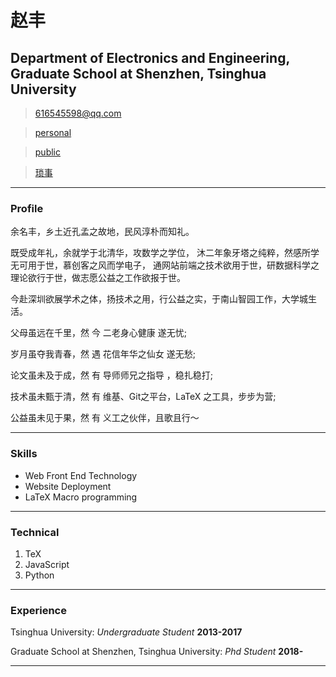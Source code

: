# 赵丰
## Department of Electronics and Engineering, Graduate School at Shenzhen, Tsinghua University

> [616545598@qq.com](mailto:616545598@qq.com) 


> [personal](personal/index.html)

> [public](public/index.html)

> [琐事](detail/index.html)

------

### Profile

余名丰，乡土近孔孟之故地，民风淳朴而知礼。

既受成年礼，余就学于北清华，攻数学之学位，
沐二年象牙塔之纯粹，然感所学无可用于世，慕创客之风而学电子，
通网站前端之技术欲用于世，研数据科学之理论欲行于世，做志愿公益之工作欲报于世。

今赴深圳欲展学术之体，扬技术之用，行公益之实，于南山智园工作，大学城生活。

父母虽远在千里，然 今 二老身心健康   遂无忧;

岁月虽夺我青春，然 遇 花信年华之仙女 遂无愁;

论文虽未及于成，然 有 导师师兄之指导 ，稳扎稳打;

技术虽未甄于清，然 有 维基、Git之平台，LaTeX 之工具，步步为营;

公益虽未见于果，然 有 义工之伙伴，且歌且行～

------

### Skills

* Web Front End Technology
* Website Deployment
* LaTeX Macro programming

-------

### Technical

1. TeX
1. JavaScript
1. Python

------

### Experience

Tsinghua University: *Undergraduate Student*
__2013-2017__

Graduate School at Shenzhen, Tsinghua University: *Phd Student*
__2018-__
  
  
------


